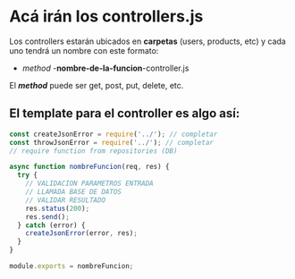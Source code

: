 # Acá irán los controllers.js

Los controllers estarán ubicados en **carpetas** (users, products, etc) y cada uno tendrá un nombre con este formato:

- _method_ -**nombre-de-la-funcion**-controller.js

El **_method_** puede ser get, post, put, delete, etc.

## El template para el controller es algo así:

```javascript
const createJsonError = require('../'); // completar
const throwJsonError = require('../'); // completar
// require function from repositories (DB)

async function nombreFuncion(req, res) {
  try {
    // VALIDACION PARAMETROS ENTRADA
    // LLAMADA BASE DE DATOS
    // VALIDAR RESULTADO
    res.status(200);
    res.send();
  } catch (error) {
    createJsonError(error, res);
  }
}

module.exports = nombreFuncion;
```

